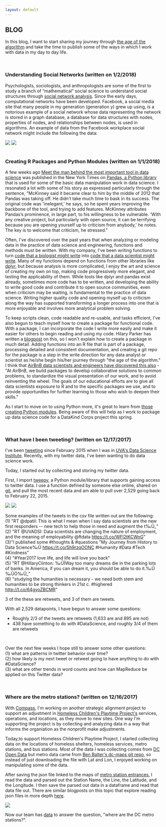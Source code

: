 ```yaml
---
layout: default
---
```


## BLOG
In this blog, I want to start sharing my journey through [the age of the algorithm](https://maisonneuve.org/article/2011/05/9/age-algorithm/) and take the time to publish some of the ways in which I work with data in my day to day life.

<br>

### Understanding Social Networks (written on 1/2/2018)
Psychologists, sociologists, and anthropologists are some of the first to study a branch of “mathematical” social science to understand social structures through [social network analysis]( http://moreno.ss.uci.edu/91.pdf). Since the early days, computational networks have been developed. Facebook, a social media site that many people in my generation (generation y) grew up using, is a notorious example of a social network whose data representing the network is stored in a graph database, a database for data structures with nodes, properties of nodes, and relationships between nodes, is used in algorithms. An example of data from the Facebook workplace social network might include the following the data:

<img class="picture" src="social_network_data.jpg">

<img class="picture" src="facebook_workplace_social_network.jpg">

<br>

<br>


### Creating R Packages and Python Modules (written on 1/1/2018)
A few weeks ago [Meet the man behind the most important tool in data science](https://qz.com/1126615/the-story-of-the-most-important-tool-in-data-science/) was published in the New York Times on [Pandas, a Python library](http://pandas.pydata.org) that is used for some of the basic data manipulation work in data science. I resonated a lot with some of his story as expressed particularly through the sentence, "McKinney said it became clear to him by the middle of 2012 that Pandas was taking off. He didn’t take much time to bask in its success. The original code was 'inelegant,' he says, so he spent years improving the backbone of the tool, and trying to add features. McKinney attributes Pandas’s prominence, in large part, to his willingness to be vulnerable. 'With any creative project, but particularly with open source, it can be terrifying because you are opening yourself up to criticism from anybody,' he notes. The key is to welcome that criticism, he stressed."

Often, I've discovered over the past years that when analyzing or modeling data in the practice of data science and engineering, functions and methods must be written. With my company, I've been writing functions to turn [code that a biologist might write](https://nicercode.github.io/guides/functions/before.html) into [code that a data scientist might write](https://nicercode.github.io/guides/functions/after.html). Many of my functions depend on functions from other libraries like [dplyr](http://dplyr.tidyverse.org), but because analysis is more complicated, I enjoy the art and science of creating my own on top, making code progressively more elegant, and testing the applicability of them. While tools like dplyr and pandas exist already, sometimes more code has to be written, and developing the ability to write good code and contribute it to open source communities, even when criticism may be waiting, is fundamental to the practice of data science. Writing higher quality code and opening myself up to criticism along the way has supported transforming a longer process into one that is more enjoyable and involves more analytical problem solving.

To keep scripts clean, code readable and re-usable, and tasks efficient, I've also begun to teach myself how to create a package for functional code. With a package, I can incorporate the code I write more easily and make it easier for others to begin reading and using my code. Hilary Parker has written a [blogpost](https://hilaryparker.com/2014/04/29/writing-an-r-package-from-scratch/) on this, so I won't explain how to create a package in much detail. Adding functions into an R file that is part of a package, processing detailed and consistent documentation, and creating a git repo for the package is a step in the write direction for any data analyst or scientist as he/she begin his/her journey through "the age of the algorithm." I think that [AirBnB data scientists and engineers have discovered this also](https://medium.com/airbnb-engineering/using-r-packages-and-education-to-scale-data-science-at-airbnb-906faa58e12d) - "At AirBnB, we build packages to develop collaborative solutions to common problems, to standardize the visual presentation of our work, and to avoid reinventing the wheel. The goals of our educational efforts are to give all data scientists exposure to R and to the specific packages we use, and to provide opportunities for further learning to those who wish to deepen their skills."

As I start to move on to using Python more, it's great to learn from [those creating Python modules](http://www.blog.pythonlibrary.org/2012/07/08/python-201-creating-modules-and-packages/). Being aware of this will help as I work to package up data science code for a DataKind Corps project this spring.
<br>

<br>


### What have I been tweeting? (written on 12/17/2017)
I've been [tweeting](https://twitter.com/megmfurr) since February 2015 when I was in [UVA's Data Science Institute](https://dsi.virginia.edu). Recently, with my twitter data, I've been wanting to do data science work.

Today, I started out by collecting and storing my twitter data.

First, I import [tweepy](http://www.tweepy.org), a Python module/library that supports gaining access to twitter data. I use a function defined by someone else online, shared on [git](https://gist.github.com/yanofsky/5436496), and pull the most recent data and am able to pull over 2,529 going back to February 22, 2015.

<img class="picture" src="get-all-tweets.jpg">
<img class="picture" src="getting-tweets.jpg">

Some examples of the tweets in the csv file written out are the following: 
<br>
(1) "RT @dpatil: This is what I mean when I say data scientists are the new first responders -- new tech to help those in need and augment the t‰Û_"
<br>
(2) "RT @UVADSI: Data scientists are changing the nature of employment, and the meaning of employability @ftdata https://t.co/WFl2tKCWnG"
<br>
(3)"I published some #thoughts &amp; #questions "My Journey from History to Data Science‰Û https://t.co/Sh9rzqOONC #Humanity #Data #Tech #Kindness"
<br>
(4) "#Year2017 love life, and life will love you back"
<br>
(5) "RT @HillaryClinton: ‰ÛÏWay too many dreams die in the parking lots of banks. In America, if you can dream it, you should be able to do it.‰Û ‰ÛÓ‰Û_"
<br>
(6) "studying the humanities is necessary - we need both stem and humanities to be strong thinkers in 21st c. #highered http://t.co/64gyoZBCMR"
<br>


3 of the these are retweets, and 3 of them are tweets.
<br> 

With all 2,529 datapoints, I have begun to answer some questions: 
* Roughly 2/3 of the tweets are retweets (1,633 are and 895 are not)
* 438 have something to do with #DataScience, and roughly 3/4 of them are retweets
<br>


Over the next few weeks I hope still to answer some other questions:
<br>
(1) what are patterns in twitter behavior over time? 
<br>
(2) how likely is my next tweet or retweet going to have anything to do with #DataScience?
<br>
(3) what are other trends in word counts and how can MapReduce be applied on this Twitter data? 
<br>

<br>


### Where are the metro stations? (written on 12/16/2017)
With [Compass](http://compassprobono.org), I'm working on another strategic alignment project to support an adjustment in [Homeless Children's Playtime Project's](https://www.playtimeproject.org) services, operations, and locations, as they move to new sites. One way I'm supporting the project is by collecting and analyzing data in a way that informs the organiation as the nonprofit make adjustments. 

Today,to support Homeless Children's Playtime Project, I started collecting data on the locations of homeless shelters, homeless services, metro stations, and bus stations. Most of the data I was collecting comes from [DC Open Data](http://opendata.dc.gov) but metro data came from [Ben Balter's dc-maps git repo](https://github.com/benbalter/dc-maps), so instead of just downloading the file with Lat and Lon, I enjoyed working on manipulating some of the data.

After saving the json file linked to the maps of [metro station entrances](https://github.com/benbalter/dc-maps/blob/master/maps/metro-station-entrances-district.geojson), I read the data and parsed out the Station Name, the Line, the Latitude, and the Longitude. I then save the parsed out data in a dataframe and read that data file out. There are similar blogposts on this topic that explore reading json files in more depth [here](http://zevross.com/blog/2015/02/12/using-r-to-download-and-parse-json-an-example-using-data-from-an-open-data-portal/).

<img class="picture" src="where-are-the-metro-stations-code.jpg">

Now our team has [data](https://github.com/margaretmf/DCMetros) to answer the question, "where are the DC metro stations?".

<br>
